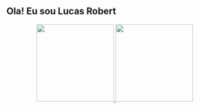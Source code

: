 ## Ola! Eu sou Lucas Robert

<div align="center">
  <a href="https://github.com/LucasRobert123">
  <img height="180em" src="https://github-readme-stats.vercel.app/api?username=LucasRobert123&show_icons=true&theme=dracula&include_all_commits=true&count_private=true"/>
  <img height="180em" src="https://github-readme-stats.vercel.app/api/top-langs/?username=LucasRobert123&layout=compact&langs_count=7&theme=dracula"/>
</div>
